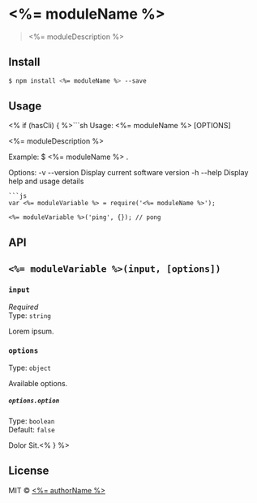 # <%= moduleName %>

> <%= moduleDescription %>

## Install

```sh
$ npm install <%= moduleName %> --save
```

## Usage

<% if (hasCli) { %>```sh
Usage: <%= moduleName %> [OPTIONS]

  <%= moduleDescription %>

Example:
  $ <%= moduleName %> .

Options:
  -v --version              Display current software version
  -h --help                 Display help and usage details
```<% } else { %>
```js
var <%= moduleVariable %> = require('<%= moduleName %>');

<%= moduleVariable %>('ping', {}); // pong
```

## API

## `<%= moduleVariable %>(input, [options])`

### `input`

*Required*  
Type: `string`

Lorem ipsum.

### `options`

Type: `object`  

Available options.

##### `options.option`

Type: `boolean`  
Default: `false`

Dolor Sit.<% } %>

## License

MIT © [<%= authorName %>](<%= authorUrl %>)
